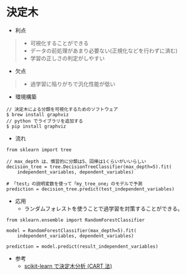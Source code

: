 # 決定木
- 利点
> - 可視化することができる
> - データの前処理があまり必要ない(正規化などを行わずに済む)
> - 学習の正しさの判定がしやすい
- 欠点
> - 過学習に陥りがちで汎化性能が低い
- 環境構築
```
// 決定木による分類を可視化するためのソフトウェア
$ brew install graphviz
// python でライブラリを追加する
$ pip install graphviz
```
- 流れ
```
from sklearn import tree

// max_depth は、慣習的に分類は5、回帰は1くらいがいいらしい
decision_tree = tree.DecisionTreeClassifier(max_depth=5).fit(
    independent_variables, dependent_variables)

# 「test」の説明変数を使って「my_tree_one」のモデルで予測
prediction = decision_tree.predict(test_independent_variables)
```
- 応用
  - ランダムフォレストを使うことで過学習を対策することができる。
```
from sklearn.ensemble import RandomForestClassifier

model = RandomForestClassifier(max_depth=5).fit(
    independent_variables, dependent_variables)

prediction = model.predict(result_independent_variables)
```
- 参考
  - [scikit-learn で決定木分析 (CART 法)](https://pythondatascience.plavox.info/scikit-learn/scikit-learn%E3%81%A7%E6%B1%BA%E5%AE%9A%E6%9C%A8%E5%88%86%E6%9E%90)

